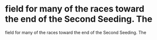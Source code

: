 # field for many of the races toward the end of the Second Seeding. The

field for many of the races toward the end of the Second Seeding. The